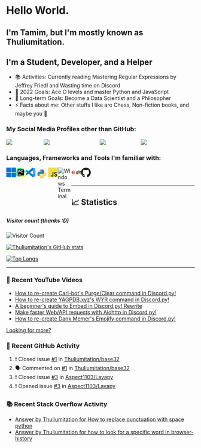 # Hello World.
## I'm Tamim, but I'm mostly known as Thuliumitation.
## I'm a Student, Developer, and a Helper

- 📚 Activities: Currently reading Mastering Regular Expressions by Jeffrey Friedl and Wasting time on Discord
- 🥅 2022 Goals: Ace O levels and master Python and JavaScript
- 🎯 Long-term Goals: Become a Data Scientist and a Philosopher
- ⚡ Facts about me: Other stuffs I like are Chess, Non-fiction books, and maybe you 🤔

### My Social Media Profiles other than GitHub:

[<img align="left" width="100px" src="https://img.shields.io/badge/YouTube-FF0000?style=for-the-badge&logo=youtube&logoColor=white"/>](https://www.youtube.com/channel/UCuRL0c3JEu6MmFahbmz8BGw)
[<img align="left" width="150px" src="https://img.shields.io/badge/-Stack Overflow-FE7A16?style=for-the-badge&logo=stack-overflow&logoColor=white" />](https://stackoverflow.com/users/14355951/thuliumitation)
[<img align="left" width="110px" src="https://img.shields.io/badge/Codewars-B1361E?style=for-the-badge&logo=Codewars&logoColor=white" />](https://www.codewars.com/users/Thuliumitation)
[<img align="left" width="120px" src="https://img.shields.io/badge/Goodreads-372213?style=for-the-badge&logo=goodreads&logoColor=white" />](https://www.goodreads.com/user/show/143974512-thuliumify)

<br />

### Languages, Frameworks and Tools I'm familiar with:

<img align="left" alt="Windows 11" width="26px" src="https://raw.githubusercontent.com/github/explore/379d49236d826364be968345e0a085d044108cff/topics/windows/windows.png" />
<img align="left" alt="PyCharm" width="26px" src="https://raw.githubusercontent.com/github/explore/d8574c7bce27faa27fb879bca56dfe351ee66efd/topics/pycharm/pycharm.png" />
<img align="left" alt="Visual Studio Code" width="26px" src="https://raw.githubusercontent.com/github/explore/80688e429a7d4ef2fca1e82350fe8e3517d3494d/topics/visual-studio-code/visual-studio-code.png" />
<img align="left" alt="Python" width="34px" src="https://raw.githubusercontent.com/github/explore/80688e429a7d4ef2fca1e82350fe8e3517d3494d/topics/python/python.png" />
<img align="left" alt="JavaScript" width="26px" src="https://raw.githubusercontent.com/github/explore/80688e429a7d4ef2fca1e82350fe8e3517d3494d/topics/javascript/javascript.png" />
<img align="left" alt="Windows Terminal" width="36px" src="https://winaero.com/blog/wp-content/uploads/2019/06/WIndows-Terminal-icon.png" />
<img align="left" alt="Git" width="26px" src="https://raw.githubusercontent.com/github/explore/80688e429a7d4ef2fca1e82350fe8e3517d3494d/topics/git/git.png" />
<img align="left" alt="GitHub" width="26px" src="https://raw.githubusercontent.com/github/explore/78df643247d429f6cc873026c0622819ad797942/topics/github/github.png" />

<br />
<br />

---

## 📈 Statistics
##### Visitor count (thanks :D)
![Visitor Count](https://profile-counter.glitch.me/Thuliumitation/count.svg)

[![Thuliumitation's GitHub stats](https://github-readme-stats.vercel.app/api?username=Thuliumitation&count_private=true&show_icons=true&theme=chartreuse-dark&hide_border=True&icon_color=7fff00)](https://github.com/anuraghazra/github-readme-stats)

[![Top Langs](https://github-readme-stats.vercel.app/api/top-langs/?username=Thuliumitation&layout=compact&theme=chartreuse-dark&hide_border=True)](https://github.com/anuraghazra/github-readme-stats)

---
### 🎥 Recent YouTube Videos

<!-- YOUTUBE:START -->
- [How to re-create Carl-bot&#39;s Purge/Clear command in Discord.py!](https://www.youtube.com/watch?v=SkHpzyFhsZg)
- [How to re-create YAGPDB.xyz&#39;s WYR command in Discord.py!](https://www.youtube.com/watch?v=FWtRRJp6OR0)
- [A beginner&#39;s guide to Embed in Discord.py! Rewrite](https://www.youtube.com/watch?v=HQqVC1-xQSM)
- [Make faster Web/API requests with Aiohttp in Discord.py!](https://www.youtube.com/watch?v=HvoHoofwsLM)
- [How to re-create Dank Memer&#39;s Emojify command in Discord.py!](https://www.youtube.com/watch?v=cFkZHL8MtVI)
<!-- YOUTUBE:END -->

[Looking for more?](https://www.youtube.com/channel/UCuRL0c3JEu6MmFahbmz8BGw)


### 🍴 Recent GitHub Activity
  
<!--START_SECTION:activity-->
1. ❗️ Closed issue [#1](https://github.com/Thuliumitation/base32/issues/1) in [Thuliumitation/base32](https://github.com/Thuliumitation/base32)
2. 🗣 Commented on [#1](https://github.com/Thuliumitation/base32/issues/1) in [Thuliumitation/base32](https://github.com/Thuliumitation/base32)
3. ❗️ Closed issue [#3](https://github.com/Aspect1103/Lavapy/issues/3) in [Aspect1103/Lavapy](https://github.com/Aspect1103/Lavapy)
4. ❗️ Opened issue [#3](https://github.com/Aspect1103/Lavapy/issues/3) in [Aspect1103/Lavapy](https://github.com/Aspect1103/Lavapy)
<!--END_SECTION:activity-->


### 📚 Recent Stack Overflow Activity

<!-- STACKOVERFLOW:START -->
- [Answer by Thuliumitation for How to replace punctuation with space python](https://stackoverflow.com/questions/70150389/how-to-replace-punctuation-with-space-python/70150460#70150460)
- [Answer by Thuliumitation for how to look for a specific word in browser-history](https://stackoverflow.com/questions/70149674/how-to-look-for-a-specific-word-in-browser-history/70150397#70150397)
<!-- STACKOVERFLOW:END -->